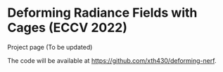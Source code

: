 # Deforming Radiance Fields with Cages (ECCV 2022)

Project page (To be updated)

The code will be available at https://github.com/xth430/deforming-nerf.
